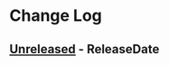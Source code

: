 # Change Log

<!-- next-header -->

## [Unreleased] - ReleaseDate

<!-- next-url -->
[Unreleased]: https://gitlab.com/lexibook/lexibook/compare/lexibook-cli-v0.2.4...HEAD
